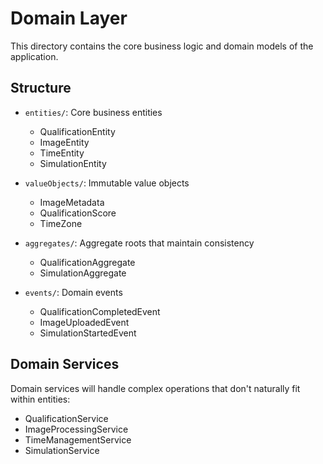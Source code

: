 # Domain Layer

This directory contains the core business logic and domain models of the application.

## Structure

- `entities/`: Core business entities
  - QualificationEntity
  - ImageEntity
  - TimeEntity
  - SimulationEntity

- `valueObjects/`: Immutable value objects
  - ImageMetadata
  - QualificationScore
  - TimeZone

- `aggregates/`: Aggregate roots that maintain consistency
  - QualificationAggregate
  - SimulationAggregate

- `events/`: Domain events
  - QualificationCompletedEvent
  - ImageUploadedEvent
  - SimulationStartedEvent

## Domain Services

Domain services will handle complex operations that don't naturally fit within entities:

- QualificationService
- ImageProcessingService
- TimeManagementService
- SimulationService